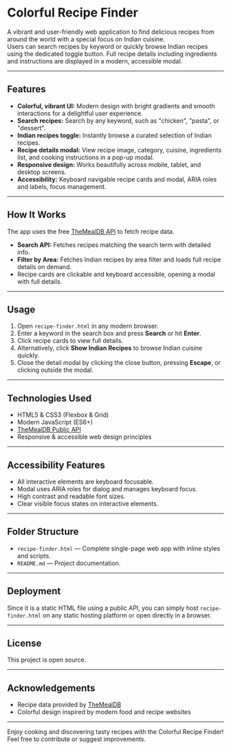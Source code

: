 # Colorful Recipe Finder

A vibrant and user-friendly web application to find delicious recipes from around the world with a special focus on Indian cuisine.  
Users can search recipes by keyword or quickly browse Indian recipes using the dedicated toggle button. Full recipe details including ingredients and instructions are displayed in a modern, accessible modal.

---

## Features

- **Colorful, vibrant UI:** Modern design with bright gradients and smooth interactions for a delightful user experience.
- **Search recipes:** Search by any keyword, such as "chicken", "pasta", or "dessert".
- **Indian recipes toggle:** Instantly browse a curated selection of Indian recipes.
- **Recipe details modal:** View recipe image, category, cuisine, ingredients list, and cooking instructions in a pop-up modal.
- **Responsive design:** Works beautifully across mobile, tablet, and desktop screens.
- **Accessibility:** Keyboard navigable recipe cards and modal, ARIA roles and labels, focus management.

---

## How It Works

The app uses the free [TheMealDB API](https://www.themealdb.com/api.php) to fetch recipe data.

- **Search API:** Fetches recipes matching the search term with detailed info.
- **Filter by Area:** Fetches Indian recipes by area filter and loads full recipe details on demand.
- Recipe cards are clickable and keyboard accessible, opening a modal with full details.

---

## Usage

1. Open `recipe-finder.html` in any modern browser.
2. Enter a keyword in the search box and press **Search** or hit **Enter**.
3. Click recipe cards to view full details.
4. Alternatively, click **Show Indian Recipes** to browse Indian cuisine quickly.
5. Close the detail modal by clicking the close button, pressing **Escape**, or clicking outside the modal.

---

## Technologies Used

- HTML5 & CSS3 (Flexbox & Grid)
- Modern JavaScript (ES6+)
- [TheMealDB Public API](https://www.themealdb.com/api.php)
- Responsive & accessible web design principles

---

## Accessibility Features

- All interactive elements are keyboard focusable.
- Modal uses ARIA roles for dialog and manages keyboard focus.
- High contrast and readable font sizes.
- Clear visible focus states on interactive elements.

---

## Folder Structure

- `recipe-finder.html` — Complete single-page web app with inline styles and scripts.
- `README.md` — Project documentation.

---

## Deployment

Since it is a static HTML file using a public API, you can simply host `recipe-finder.html` on any static hosting platform or open directly in a browser.

---

## License

This project is open source.

---

## Acknowledgements

- Recipe data provided by [TheMealDB](https://www.themealdb.com)
- Colorful design inspired by modern food and recipe websites

---

Enjoy cooking and discovering tasty recipes with the Colorful Recipe Finder!  
Feel free to contribute or suggest improvements.

